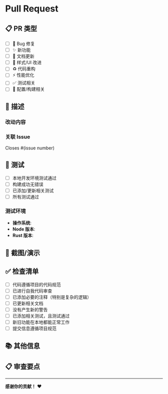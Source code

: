 # Pull Request

## 📋 PR 类型
<!-- 请在适用的选项前打勾 -->

- [ ] 🐛 Bug 修复
- [ ] ✨ 新功能
- [ ] 📝 文档更新
- [ ] 🎨 样式/UI 改进
- [ ] ♻️ 代码重构
- [ ] ⚡ 性能优化
- [ ] ✅ 测试相关
- [ ] 🔧 配置/构建相关

## 📝 描述

<!-- 请清晰地描述这个 PR 的目的和改动内容 -->

### 改动内容



### 关联 Issue

<!-- 如果这个 PR 解决了某个 Issue，请在这里引用 -->

Closes #(issue number)

## 🧪 测试

<!-- 描述你如何测试这些改动 -->

- [ ] 本地开发环境测试通过
- [ ] 构建成功无错误
- [ ] 已添加/更新相关测试
- [ ] 所有测试通过

### 测试环境

- **操作系统**: <!-- 例如：Windows 11, macOS 14, Ubuntu 22.04 -->
- **Node 版本**: <!-- 例如：20.10.0 -->
- **Rust 版本**: <!-- 例如：1.75.0 -->

## 📸 截图/演示

<!-- 如果有 UI 改动，请提供截图或 GIF -->

## ✅ 检查清单

<!-- 在提交 PR 前，请确保以下项目都已完成 -->

- [ ] 代码遵循项目的代码规范
- [ ] 已进行自我代码审查
- [ ] 已添加必要的注释（特别是复杂的逻辑）
- [ ] 已更新相关文档
- [ ] 没有产生新的警告
- [ ] 已添加相关测试，且测试通过
- [ ] 新旧功能在本地都能正常工作
- [ ] 提交信息遵循项目规范

## 📚 其他信息

<!-- 添加任何其他相关信息 -->

## 📋 审查要点

<!-- 请告诉审查者应该特别关注哪些部分 -->

---

**感谢你的贡献！** ❤️

